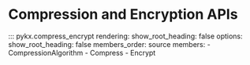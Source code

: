 # Compression and Encryption APIs

::: pykx.compress_encrypt
    rendering:
      show_root_heading: false
    options:
      show_root_heading: false
      members_order: source
      members:
        - CompressionAlgorithm
        - Compress
        - Encrypt
